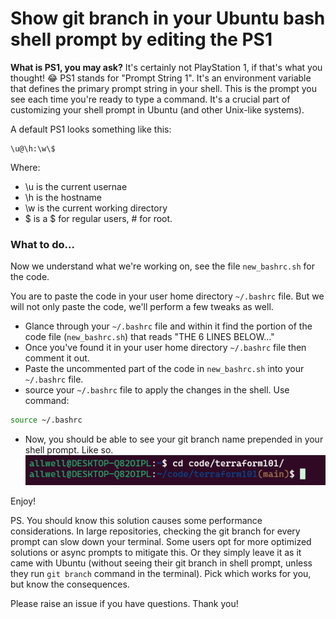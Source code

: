 # Show git branch in your Ubuntu bash shell prompt by editing the PS1

**What is PS1, you may ask?** It's certainly not PlayStation 1, if that's what you thought! 😂 PS1 stands for "Prompt String 1". It's an environment variable that defines the primary prompt string in your shell. This is the prompt you see each time you're ready to type a command. It's a crucial part of customizing your shell prompt in Ubuntu (and other Unix-like systems).

A default PS1 looks something like this:
```
\u@\h:\w\$
```
Where:
- \u is the current usernae
- \h is the hostname
- \w is the current working directory
- $ is a $ for regular users, # for root.

### What to do...
Now we understand what we're working on, see the file `new_bashrc.sh` for the code.

You are to paste the code in your user home directory `~/.bashrc` file. But we will not only paste the code, we'll perform a few tweaks as well.

- Glance through your `~/.bashrc` file and within it find the portion of the code file (`new_bashrc.sh`) that reads "THE 6 LINES BELOW..."
- Once you've found it in your user home directory `~/.bashrc` file then comment it out.
- Paste the uncommented part of the code in `new_bashrc.sh` into your `~/.bashrc` file.
- source your `~/.bashrc` file to apply the changes in the shell. Use command:
```bash
source ~/.bashrc
```
- Now, you should be able to see your git branch name prepended in your shell prompt. Like so.
![show git branch in bash shell prompt](./show-git-branch-bash-sh-prompt.png)

Enjoy!

PS. You should know this solution causes some performance considerations. In large repositories, checking the git branch for every prompt can slow down your terminal. Some users opt for more optimized solutions or async prompts to mitigate this. Or they simply leave it as it came with Ubuntu (without seeing their git branch in shell prompt, unless they run `git branch` command in the terminal). Pick which works for you, but know the consequences.

Please raise an issue if you have questions. Thank you!
